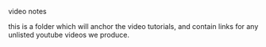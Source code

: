 video notes

this is a folder which will anchor the video tutorials, and contain links for any unlisted youtube videos we produce. 